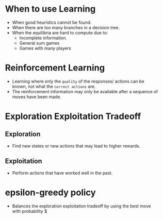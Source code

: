 # When to use Learning 
* When good heuristics cannot be found. 
* When there are too many branches in a decision tree. 
* When the equilibria are hard to compute due to:
	* Incomplete information. 
	* General sum games 
	* Games with many players

# Reinforcement Learning
* Learning where only the `quality` of the responses/ actions can be known, not what the `correct actions` are.
* The reinforcement information may only be available after a sequence of moves have been made.

# Exploration Exploitation Tradeoff
## Exploration 
* Find new states or new actions that may lead to higher rewards. 
## Exploitation 
* Perform actions that have worked well in the past.

# epsilon-greedy policy
* Balances the exploration exploitation tradeoff by using the best move with probability $